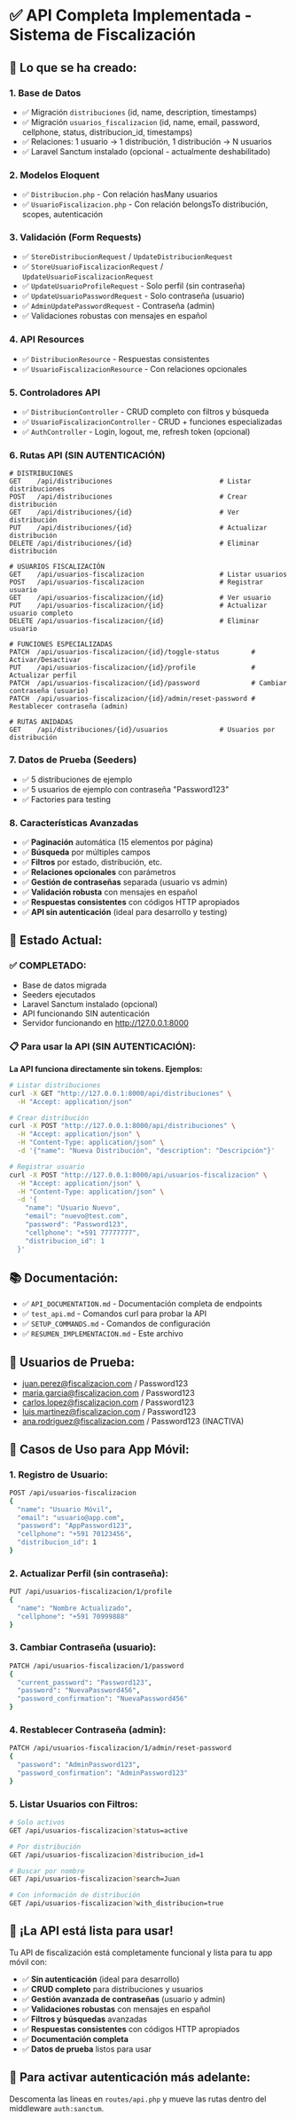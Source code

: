 # ✅ API Completa Implementada - Sistema de Fiscalización

## 🎯 Lo que se ha creado:

### 1. **Base de Datos**
- ✅ Migración `distribuciones` (id, name, description, timestamps)
- ✅ Migración `usuarios_fiscalizacion` (id, name, email, password, cellphone, status, distribucion_id, timestamps)
- ✅ Relaciones: 1 usuario → 1 distribución, 1 distribución → N usuarios
- ✅ Laravel Sanctum instalado (opcional - actualmente deshabilitado)

### 2. **Modelos Eloquent**
- ✅ `Distribucion.php` - Con relación hasMany usuarios
- ✅ `UsuarioFiscalizacion.php` - Con relación belongsTo distribución, scopes, autenticación

### 3. **Validación (Form Requests)**
- ✅ `StoreDistribucionRequest` / `UpdateDistribucionRequest`
- ✅ `StoreUsuarioFiscalizacionRequest` / `UpdateUsuarioFiscalizacionRequest`
- ✅ `UpdateUsuarioProfileRequest` - Solo perfil (sin contraseña)
- ✅ `UpdateUsuarioPasswordRequest` - Solo contraseña (usuario)
- ✅ `AdminUpdatePasswordRequest` - Contraseña (admin)
- ✅ Validaciones robustas con mensajes en español

### 4. **API Resources**
- ✅ `DistribucionResource` - Respuestas consistentes
- ✅ `UsuarioFiscalizacionResource` - Con relaciones opcionales

### 5. **Controladores API**
- ✅ `DistribucionController` - CRUD completo con filtros y búsqueda
- ✅ `UsuarioFiscalizacionController` - CRUD + funciones especializadas
- ✅ `AuthController` - Login, logout, me, refresh token (opcional)

### 6. **Rutas API (SIN AUTENTICACIÓN)**
```
# DISTRIBUCIONES
GET    /api/distribuciones                           # Listar distribuciones
POST   /api/distribuciones                           # Crear distribución
GET    /api/distribuciones/{id}                      # Ver distribución
PUT    /api/distribuciones/{id}                      # Actualizar distribución
DELETE /api/distribuciones/{id}                      # Eliminar distribución

# USUARIOS FISCALIZACIÓN
GET    /api/usuarios-fiscalizacion                   # Listar usuarios
POST   /api/usuarios-fiscalizacion                   # Registrar usuario
GET    /api/usuarios-fiscalizacion/{id}              # Ver usuario
PUT    /api/usuarios-fiscalizacion/{id}              # Actualizar usuario completo
DELETE /api/usuarios-fiscalizacion/{id}              # Eliminar usuario

# FUNCIONES ESPECIALIZADAS
PATCH  /api/usuarios-fiscalizacion/{id}/toggle-status        # Activar/Desactivar
PUT    /api/usuarios-fiscalizacion/{id}/profile              # Actualizar perfil
PATCH  /api/usuarios-fiscalizacion/{id}/password             # Cambiar contraseña (usuario)
PATCH  /api/usuarios-fiscalizacion/{id}/admin/reset-password # Restablecer contraseña (admin)

# RUTAS ANIDADAS
GET    /api/distribuciones/{id}/usuarios             # Usuarios por distribución
```

### 7. **Datos de Prueba (Seeders)**
- ✅ 5 distribuciones de ejemplo
- ✅ 5 usuarios de ejemplo con contraseña "Password123"
- ✅ Factories para testing

### 8. **Características Avanzadas**
- ✅ **Paginación** automática (15 elementos por página)
- ✅ **Búsqueda** por múltiples campos
- ✅ **Filtros** por estado, distribución, etc.
- ✅ **Relaciones opcionales** con parámetros
- ✅ **Gestión de contraseñas** separada (usuario vs admin)
- ✅ **Validación robusta** con mensajes en español
- ✅ **Respuestas consistentes** con códigos HTTP apropiados
- ✅ **API sin autenticación** (ideal para desarrollo y testing)

## 🚀 Estado Actual:

### ✅ **COMPLETADO:**
- Base de datos migrada
- Seeders ejecutados
- Laravel Sanctum instalado (opcional)
- API funcionando SIN autenticación
- Servidor funcionando en http://127.0.0.1:8000

### 📋 **Para usar la API (SIN AUTENTICACIÓN):**

**La API funciona directamente sin tokens. Ejemplos:**

```bash
# Listar distribuciones
curl -X GET "http://127.0.0.1:8000/api/distribuciones" \
  -H "Accept: application/json"

# Crear distribución
curl -X POST "http://127.0.0.1:8000/api/distribuciones" \
  -H "Accept: application/json" \
  -H "Content-Type: application/json" \
  -d '{"name": "Nueva Distribución", "description": "Descripción"}'

# Registrar usuario
curl -X POST "http://127.0.0.1:8000/api/usuarios-fiscalizacion" \
  -H "Accept: application/json" \
  -H "Content-Type: application/json" \
  -d '{
    "name": "Usuario Nuevo",
    "email": "nuevo@test.com",
    "password": "Password123",
    "cellphone": "+591 77777777",
    "distribucion_id": 1
  }'
```

## 📚 **Documentación:**
- ✅ `API_DOCUMENTATION.md` - Documentación completa de endpoints
- ✅ `test_api.md` - Comandos curl para probar la API
- ✅ `SETUP_COMMANDS.md` - Comandos de configuración
- ✅ `RESUMEN_IMPLEMENTACION.md` - Este archivo

## 🔐 **Usuarios de Prueba:**
- juan.perez@fiscalizacion.com / Password123
- maria.garcia@fiscalizacion.com / Password123
- carlos.lopez@fiscalizacion.com / Password123
- luis.martinez@fiscalizacion.com / Password123
- ana.rodriguez@fiscalizacion.com / Password123 (INACTIVA)

## 📱 **Casos de Uso para App Móvil:**

### **1. Registro de Usuario:**
```bash
POST /api/usuarios-fiscalizacion
{
  "name": "Usuario Móvil",
  "email": "usuario@app.com",
  "password": "AppPassword123",
  "cellphone": "+591 70123456",
  "distribucion_id": 1
}
```

### **2. Actualizar Perfil (sin contraseña):**
```bash
PUT /api/usuarios-fiscalizacion/1/profile
{
  "name": "Nombre Actualizado",
  "cellphone": "+591 70999888"
}
```

### **3. Cambiar Contraseña (usuario):**
```bash
PATCH /api/usuarios-fiscalizacion/1/password
{
  "current_password": "Password123",
  "password": "NuevaPassword456",
  "password_confirmation": "NuevaPassword456"
}
```

### **4. Restablecer Contraseña (admin):**
```bash
PATCH /api/usuarios-fiscalizacion/1/admin/reset-password
{
  "password": "AdminPassword123",
  "password_confirmation": "AdminPassword123"
}
```

### **5. Listar Usuarios con Filtros:**
```bash
# Solo activos
GET /api/usuarios-fiscalizacion?status=active

# Por distribución
GET /api/usuarios-fiscalizacion?distribucion_id=1

# Buscar por nombre
GET /api/usuarios-fiscalizacion?search=Juan

# Con información de distribución
GET /api/usuarios-fiscalizacion?with_distribucion=true
```

## 🎉 **¡La API está lista para usar!**

Tu API de fiscalización está completamente funcional y lista para tu app móvil con:
- ✅ **Sin autenticación** (ideal para desarrollo)
- ✅ **CRUD completo** para distribuciones y usuarios
- ✅ **Gestión avanzada de contraseñas** (usuario y admin)
- ✅ **Validaciones robustas** con mensajes en español
- ✅ **Filtros y búsquedas** avanzadas
- ✅ **Respuestas consistentes** con códigos HTTP apropiados
- ✅ **Documentación completa**
- ✅ **Datos de prueba** listos para usar

## 🔄 **Para activar autenticación más adelante:**
Descomenta las líneas en `routes/api.php` y mueve las rutas dentro del middleware `auth:sanctum`.